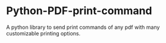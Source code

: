 # Python-PDF-print-command
A python library to send print commands of any pdf with many customizable printing options.
